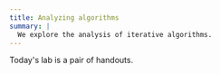 ```yaml
---
title: Analyzing algorithms
summary: |
  We explore the analysis of iterative algorithms.
---
```

Today's lab is a pair of handouts.
